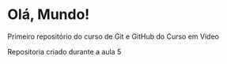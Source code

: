 # Olá, Mundo!
 Primeiro repositório do curso de Git e GitHub do Curso em Vídeo

Repositoria criado durante a aula 5
